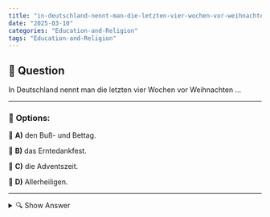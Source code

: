 ```yaml
---
title: "in-deutschland-nennt-man-die-letzten-vier-wochen-vor-weihnachten-…"
date: "2025-03-10"
categories: "Education-and-Religion"
tags: "Education-and-Religion"
---
```


## 📌 **Question**

In Deutschland nennt man die letzten vier Wochen vor Weihnachten …



---

### 📝 **Options:**

🔘 **A)** den Buß- und Bettag.

🔘 **B)** das Erntedankfest.

🔘 **C)** die Adventszeit.

🔘 **D)** Allerheiligen.

---

<details>
  <summary>🔍 Show Answer</summary>

  <p>
💡  <b>Correct Answer:</b>  c
  </p>
  <p>
    📖<b>Explanation:</b>
    In Deutschland bereitet sich die Bevölkerung in den letzten vier Wochen vor Weihnachten auf das Fest vor. Diese Zeit nennt man **Adventszeit**. Während der Adventszeit bringen viele Traditionen wie Adventskalender, Adventskerzen und Weihnachtsmärkte Freude und Erwartung. Sie unterscheidet sich von anderen Feiertagen: Der **Buß- und Bettag** ist ein Tag des Gebets, das **Erntedankfest** feiert die Ernte, und **Allerheiligen** ehrent die Heiligen. Die Adventszeit konzentriert sich speziell auf die vorweihnachtliche Vorbereitung und Besinnlichkeit.
  </p>
</details>
